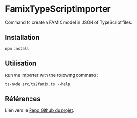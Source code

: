# FamixTypeScriptImporter

Command to create a FAMIX model in JSON of TypeScript files.

## Installation

```npm install```

## Utilisation

Run the importer with the following command :

```
ts-node src/ts2famix.ts --help
```

## Références

Lien vers le [Repo Github du projet](https://github.com/Imonor/ProjetFamix).